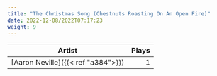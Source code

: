 ```yaml
---
title: "The Christmas Song (Chestnuts Roasting On An Open Fire)"
date: 2022-12-08/2022T07:17:23
weight: 9
---
```




 Artist | Plays 
----- | -----:
[Aaron Neville]({{< ref "a384">}}) | 1
